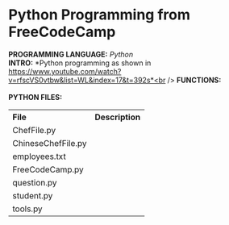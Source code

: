 # Python Programming from FreeCodeCamp
**PROGRAMMING LANGUAGE:** *Python*<br />
**INTRO:** *Python programming as shown in https://www.youtube.com/watch?v=rfscVS0vtbw&list=WL&index=17&t=392s*<br /> 
**FUNCTIONS:**<br />
  &nbsp;&nbsp;&nbsp; 
<br />
**PYTHON FILES:**<br />
<table>
  <tr align="left">
    <th>File</th>
    <th>Description</th>
  </tr>
  <tr>
    <td>ChefFile.py</td>
    <td></td>
  </tr>
  <tr>
    <td>ChineseChefFile.py</td>
    <td></td>
  </tr>
  <tr>
    <td>employees.txt</td>
    <td></td>
  </tr>
  <tr>
    <td>FreeCodeCamp.py</td>
    <td></td>
  </tr>
  <tr>
    <td>question.py</td>
    <td></td>
  </tr>
  <tr>
    <td>student.py</td>
    <td></td>
  </tr>
  <tr>
    <td>tools.py</td>
    <td></td>
  </tr>
</table>
